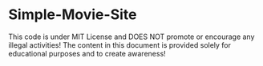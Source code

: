 # Simple-Movie-Site

This code is under MIT License and DOES NOT promote or encourage any illegal activities! The content in this document is provided solely for educational purposes and to create awareness!
